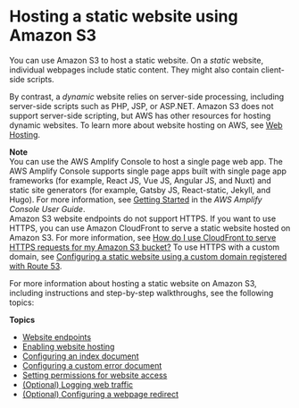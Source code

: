 # Hosting a static website using Amazon S3<a name="WebsiteHosting"></a>

You can use Amazon S3 to host a static website\. On a *static* website, individual webpages include static content\. They might also contain client\-side scripts\.

By contrast, a *dynamic* website relies on server\-side processing, including server\-side scripts such as PHP, JSP, or ASP\.NET\. Amazon S3 does not support server\-side scripting, but AWS has other resources for hosting dynamic websites\. To learn more about website hosting on AWS, see [Web Hosting](https://aws.amazon.com/websites/)\. 

**Note**  
You can use the AWS Amplify Console to host a single page web app\. The AWS Amplify Console supports single page apps built with single page app frameworks \(for example, React JS, Vue JS, Angular JS, and Nuxt\) and static site generators \(for example, Gatsby JS, React\-static, Jekyll, and Hugo\)\. For more information, see [Getting Started](https://docs.aws.amazon.com/amplify/latest/userguide/getting-started.html) in the *AWS Amplify Console User Guide*\.  
Amazon S3 website endpoints do not support HTTPS\. If you want to use HTTPS, you can use Amazon CloudFront to serve a static website hosted on Amazon S3\. For more information, see [How do I use CloudFront to serve HTTPS requests for my Amazon S3 bucket?](https://aws.amazon.com/premiumsupport/knowledge-center/cloudfront-https-requests-s3) To use HTTPS with a custom domain, see [Configuring a static website using a custom domain registered with Route 53](https://docs.aws.amazon.com/AmazonS3/latest/userguide/website-hosting-custom-domain-walkthrough.html)\.

For more information about hosting a static website on Amazon S3, including instructions and step\-by\-step walkthroughs, see the following topics:

**Topics**
+ [Website endpoints](WebsiteEndpoints.md)
+ [Enabling website hosting](EnableWebsiteHosting.md)
+ [Configuring an index document](IndexDocumentSupport.md)
+ [Configuring a custom error document](CustomErrorDocSupport.md)
+ [Setting permissions for website access](WebsiteAccessPermissionsReqd.md)
+ [\(Optional\) Logging web traffic](LoggingWebsiteTraffic.md)
+ [\(Optional\) Configuring a webpage redirect](how-to-page-redirect.md)